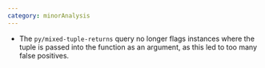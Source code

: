 ```yaml
---
category: minorAnalysis
---
```


- The `py/mixed-tuple-returns` query no longer flags instances where the tuple is passed into the function as an argument, as this led to too many false positives.
